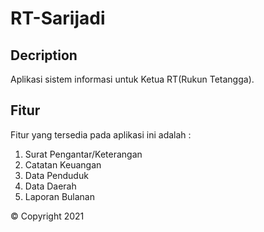 # RT-Sarijadi

## Decription
Aplikasi sistem informasi untuk Ketua RT(Rukun Tetangga).

## Fitur
Fitur yang tersedia pada aplikasi ini adalah :
1. Surat Pengantar/Keterangan
2. Catatan Keuangan
3. Data Penduduk
4. Data Daerah
5. Laporan Bulanan

:copyright: Copyright 2021
